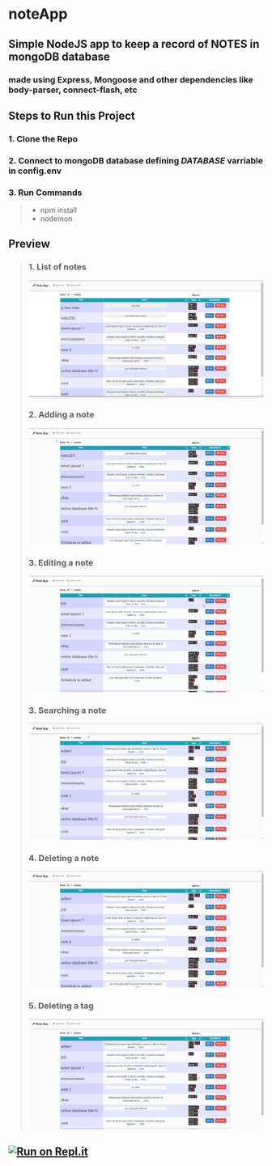 # noteApp

## Simple NodeJS app to keep a record of __NOTES__ in mongoDB database

### made using Express, Mongoose and other dependencies like body-parser, connect-flash, etc

## Steps to Run this Project

### 1. Clone the Repo

### 2. Connect to mongoDB database defining **_DATABASE_** varriable in **config.env**

### 3. Run Commands
>
> * npm install
> * nodemon

## Preview

> ### 1. List of notes
>
> ![list_of_notes](/demo_gifs/noteList.png)
>
> ### 2. Adding a note
>
> ![list_of_notes](/demo_gifs/adding_a_note.gif)
>
> ### 3. Editing a note
>
> ![list_of_notes](/demo_gifs/editing_a_note.gif)
>
> ### 3. Searching a note
>
> ![list_of_notes](/demo_gifs/search_a_note.gif)
>
> ### 4. Deleting a note
>
> ![list_of_notes](/demo_gifs/deleting_a_note.gif)
>
> ### 5. Deleting a tag
>
>![list_of_notes](/demo_gifs/deleting_a_tag.gif)
>

## [![Run on Repl.it](https://repl.it/badge/github/RonitKumar09/noteApp)](https://repl.it/github/RonitKumar09/noteApp)